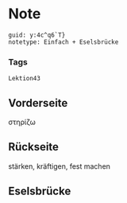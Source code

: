 # Note
```
guid: y:4c^q6`T}
notetype: Einfach + Eselsbrücke
```

### Tags
```
Lektion43
```

## Vorderseite
στηρίζω

## Rückseite
stärken, kräftigen, fest machen

## Eselsbrücke

